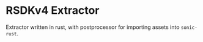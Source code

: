 # RSDKv4 Extractor

Extractor written in rust, with postprocessor for importing assets into `sonic-rust`.
